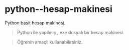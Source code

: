 # python--hesap-makinesi
Python basit hesap makinesi.




> Python ile yapılmış , exe dosyalı bir hesap makinesi.

> Öğrenin amaçlı kullanabilirsiniz.
